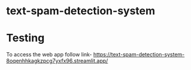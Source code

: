 # text-spam-detection-system

# Testing 
To access the web app follow link- https://text-spam-detection-system-8oqenhhkagkzpcg7yxfx96.streamlit.app/
